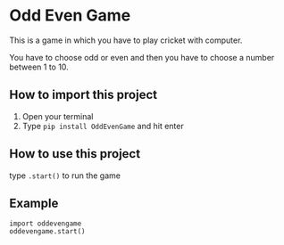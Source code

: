 # Odd Even Game
This is a game in which you have to play cricket with computer.

You have to choose odd or even and then you have to choose a number between 1 to 10.

## How to import this project
1. Open your terminal
2. Type `pip install OddEvenGame` and hit enter

## How to use this project
   type `.start()` to run the game

## Example
```
import oddevengame
oddevengame.start()
```
